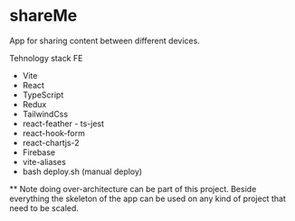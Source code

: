 # shareMe
App for sharing content between different devices.

Tehnology stack 
FE 
- Vite
- React
- TypeScript
- Redux
- TailwindCss
- react-feather
- ts-jest
- react-hook-form
- react-chartjs-2
- Firebase
- vite-aliases
- bash deploy.sh (manual deploy)

** Note doing over-architecture can be part of this project. Beside everything the skeleton of the app can be used on any kind of project that need to be scaled.